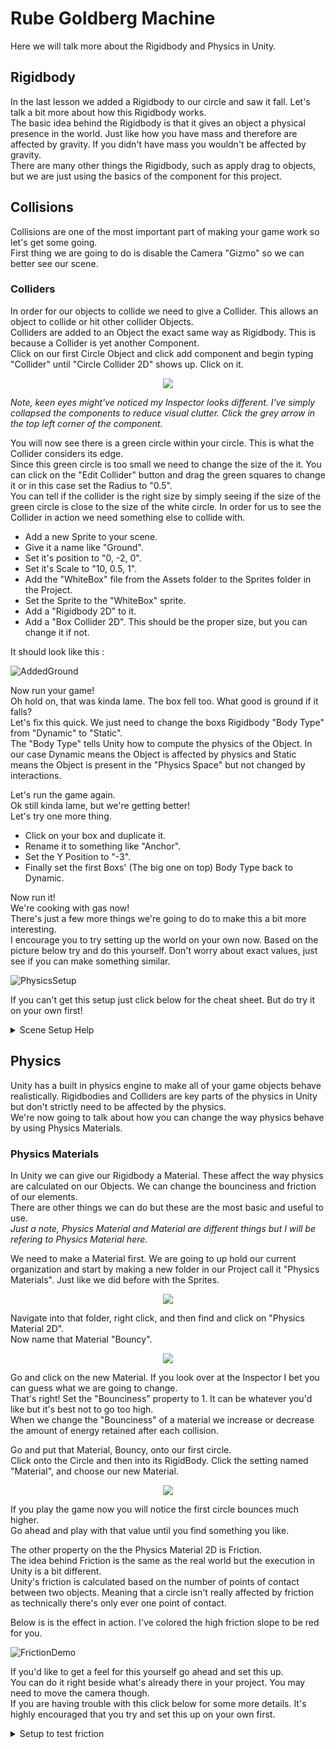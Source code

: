 # Rube Goldberg Machine

Here we will talk more about the Rigidbody and Physics in Unity.

## Rigidbody

In the last lesson we added a Rigidbody to our circle and saw it fall. Let's talk a bit more about how this Rigidbody works.\
The basic idea behind the Rigidbody is that it gives an object a physical presence in the world. Just like how you have mass and therefore are affected by gravity. If you didn't have mass you wouldn't be affected by gravity.\
There are many other things the Rigidbody, such as apply drag to objects, but we are just using the basics of the component for this project.

## Collisions

Collisions are one of the most important part of making your game work so let's get some going.\
First thing we are going to do is disable the Camera "Gizmo" so we can better see our scene.

### Colliders

In order for our objects to collide we need to give a Collider. This allows an object to collide or hit other collider Objects.\
Colliders are added to an Object the exact same way as Rigidbody. This is because a Collider is yet another Component.\
Click on our first Circle Object and click add component and begin typing "Collider" until "Circle Collider 2D" shows up. Click on it.

<p align="center">
	<img src="Images/CircleCollider.JPG">
</p>

*Note, keen eyes might've noticed my Inspector looks different. I've simply collapsed the components to reduce visual clutter. Click the grey arrow in the top left corner of the component.*	

You will now see there is a green circle within your circle. This is what the Collider considers its edge.\
Since this green circle is too small we need to change the size of the it. You can click on the "Edit Collider" button and drag the green squares to change it or in this case set the Radius to "0.5".\
You can tell if the collider is the right size by simply seeing if the size of the green circle is close to the size of the white circle.
In order for us to see the Collider in action we need something else to collide with. 

* Add a new Sprite to your scene.
* Give it a name like "Ground". 
* Set it's position to "0, -2, 0".
* Set it's Scale to "10, 0.5, 1".
* Add the "WhiteBox" file from the Assets folder to the Sprites folder in the Project.
* Set the Sprite to the "WhiteBox" sprite.
* Add a "Rigidbody 2D" to it.
* Add a "Box Collider 2D". This should be the proper size, but you can change it if not.

It should look like this :

![AddedGround](Images/AddedGround.JPG)

Now run your game!\
Oh hold on, that was kinda lame. The box fell too. What good is ground if it falls?\
Let's fix this quick. We just need to change the boxs Rigidbody "Body Type" from "Dynamic" to "Static".\
The "Body Type" tells Unity how to compute the physics of the Object. In our case Dynamic means the Object is affected by physics and Static means the Object is present in the "Physics Space" but not changed by interactions.

Let's run the game again.\
Ok still kinda lame, but we're getting better!\
Let's try one more thing.

* Click on your box and duplicate it.
* Rename it to something like "Anchor".
* Set the Y Position to "-3".
* Finally set the first Boxs' (The big one on top) Body Type back to Dynamic.

Now run it!\
We're cooking with gas now!\
There's just a few more things we're going to do to make this a bit more interesting.\
I encourage you to try setting up the world on your own now. Based on the picture below try and do this yourself. Don't worry about exact values, just see if you can make something similar.

![PhysicsSetup](Images/PhysicsSetup.JPG)

If you can't get this setup just click below for the cheat sheet. But do try it on your own first!

<details>

<summary>Scene Setup Help</summary>
<br />

<p>

* Add a Circle Collider 2D and Rigidbody to the second circle. Just like on the first one.
* Shift the second circle a little to the left.
* Create a second Box with a Rigidbody set to Static and a box collider.
* Set that boxs Position to "-5, -4.5", the Rotations Z to "-45" and the Scale to "7, 0.5, 1".

These numbers don't need to be exact and you can change around the Scene to your liking. Feel free to play around with this. You will be able to understand this better if you do this yourself.

</p>

</details>

## Physics

Unity has a built in physics engine to make all of your game objects behave realistically. Rigidbodies and Colliders are key parts of the physics in Unity but don't strictly need to be affected by the physics.\
We're now going to talk about how you can change the way physics behave by using Physics Materials.

### Physics Materials

In Unity we can give our Rigidbody a Material. These affect the way physics are calculated on our Objects. We can change the bounciness and friction of our elements.\
There are other things we can do but these are the most basic and useful to use.\
*Just a note, Physics Material and Material are different things but I will be refering to Physics Material here.*

We need to make a Material first. We are going to up hold our current organization and start by making a new folder in our Project call it "Physics Materials". Just like we did before with the Sprites.

<p align="center">
	<img src="Images/Folders.JPG">
</p>

Navigate into that folder, right click, and then find and click on "Physics Material 2D".\
Now name that Material "Bouncy".

<p align="center">
	<img src="Images/PhysicsMaterial.JPG">
</p>

Go and click on the new Material. If you look over at the Inspector I bet you can guess what we are going to change.\
That's right! Set the "Bounciness" property to 1. It can be whatever you'd like but it's best not to go too high.\
When we change the "Bounciness" of a material we increase or decrease the amount of energy retained after each collision.

Go and put that Material, Bouncy, onto our first circle.\
Click onto the Circle and then into its RigidBody. Click the setting named "Material", and choose our new Material.

<p align="center">
	<img src="Images/MaterialOnBody.JPG">
</p>

If you play the game now you will notice the first circle bounces much higher.\
Go ahead and play with that value until you find something you like.

The other property on the the Physics Material 2D is Friction.\
The idea behind Friction is the same as the real world but the execution in Unity is a bit different.\
Unity's friction is calculated based on the number of points of contact between two objects. Meaning that a circle isn't really affected by friction as technically there's only ever one point of contact.

Below is is the effect in action. I've colored the high friction slope to be red for you.

![FrictionDemo](https://media.giphy.com/media/L39MSN192NeEOdvlwZ/giphy.gif)

If you'd like to get a feel for this yourself go ahead and set this up.\
You can do it right beside what's already there in your project. You may need to move the camera though.\
If you are having trouble with this click below for some more details. It's highly encouraged that you try and set this up on your own first.

<details>
	
<summary>Setup to test friction</summary>
<br />

<p>

*All the numbers used here are just suggestions. Go ahead and change it up to what you want.*

First we have to make our Physics Material for friction. 
* Make a new "Physics Material 2D" in the "Physics Materials" folder and name it "HighFriction".
* Click on the Material and set the "Friction" property to "2".

Then we need to set up our ramps.

* Start by making a new sprite, set its sprite to "WhiteBox", set it's scale in the X to "5", and rotate it in the Z axis to about "20". Name it something like "FrictionRamp".
* Give the sprite a "Rigidbody 2D" and "Box Collider 2D" component. Make sure the Rigidbody is set to "Static".
* Duplicate the Ramp and move the new one out of the way of the old one. Rename the new one to "FrictionRamp2".
* Give one of the ramps the "HighFriction" material.

And then our Boxes.

* Create a new sprite and set its sprite to "WhiteBox". Name it "Box1" or similar.
* Give the sprite a "Rigidbody 2D" and "Box Collider 2D" component.
* Position this Box a little above one of the ramps. Duplicate it, rename it, and move it onto the other ramp.

The setup does not need to be exact. Feel free to play around with this and make this to your liking. The result should be similar when you press play.\
You'll notice the Box that is going down the high friction ramp is sticking much more.

</p>

</details>

